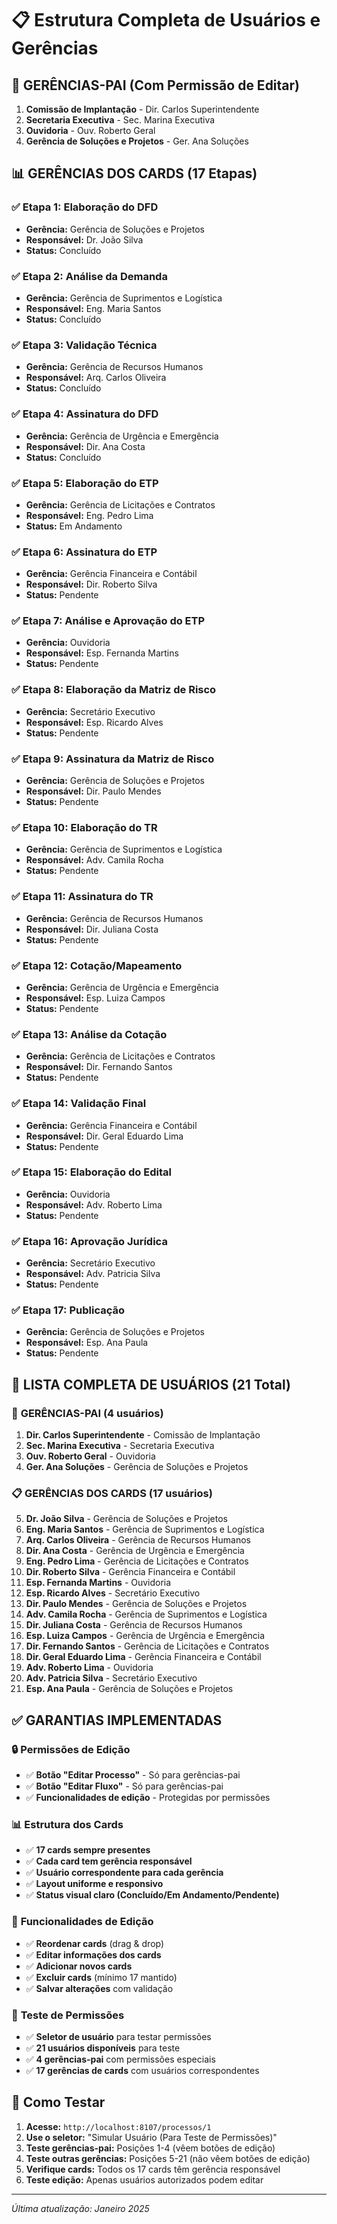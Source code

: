 # 📋 Estrutura Completa de Usuários e Gerências

## 🏢 **GERÊNCIAS-PAI (Com Permissão de Editar)**
1. **Comissão de Implantação** - Dir. Carlos Superintendente
2. **Secretaria Executiva** - Sec. Marina Executiva  
3. **Ouvidoria** - Ouv. Roberto Geral
4. **Gerência de Soluções e Projetos** - Ger. Ana Soluções

## 📊 **GERÊNCIAS DOS CARDS (17 Etapas)**

### ✅ **Etapa 1: Elaboração do DFD**
- **Gerência:** Gerência de Soluções e Projetos
- **Responsável:** Dr. João Silva
- **Status:** Concluído

### ✅ **Etapa 2: Análise da Demanda**
- **Gerência:** Gerência de Suprimentos e Logística
- **Responsável:** Eng. Maria Santos
- **Status:** Concluído

### ✅ **Etapa 3: Validação Técnica**
- **Gerência:** Gerência de Recursos Humanos
- **Responsável:** Arq. Carlos Oliveira
- **Status:** Concluído

### ✅ **Etapa 4: Assinatura do DFD**
- **Gerência:** Gerência de Urgência e Emergência
- **Responsável:** Dir. Ana Costa
- **Status:** Concluído

### ✅ **Etapa 5: Elaboração do ETP**
- **Gerência:** Gerência de Licitações e Contratos
- **Responsável:** Eng. Pedro Lima
- **Status:** Em Andamento

### ✅ **Etapa 6: Assinatura do ETP**
- **Gerência:** Gerência Financeira e Contábil
- **Responsável:** Dir. Roberto Silva
- **Status:** Pendente

### ✅ **Etapa 7: Análise e Aprovação do ETP**
- **Gerência:** Ouvidoria
- **Responsável:** Esp. Fernanda Martins
- **Status:** Pendente

### ✅ **Etapa 8: Elaboração da Matriz de Risco**
- **Gerência:** Secretário Executivo
- **Responsável:** Esp. Ricardo Alves
- **Status:** Pendente

### ✅ **Etapa 9: Assinatura da Matriz de Risco**
- **Gerência:** Gerência de Soluções e Projetos
- **Responsável:** Dir. Paulo Mendes
- **Status:** Pendente

### ✅ **Etapa 10: Elaboração do TR**
- **Gerência:** Gerência de Suprimentos e Logística
- **Responsável:** Adv. Camila Rocha
- **Status:** Pendente

### ✅ **Etapa 11: Assinatura do TR**
- **Gerência:** Gerência de Recursos Humanos
- **Responsável:** Dir. Juliana Costa
- **Status:** Pendente

### ✅ **Etapa 12: Cotação/Mapeamento**
- **Gerência:** Gerência de Urgência e Emergência
- **Responsável:** Esp. Luiza Campos
- **Status:** Pendente

### ✅ **Etapa 13: Análise da Cotação**
- **Gerência:** Gerência de Licitações e Contratos
- **Responsável:** Dir. Fernando Santos
- **Status:** Pendente

### ✅ **Etapa 14: Validação Final**
- **Gerência:** Gerência Financeira e Contábil
- **Responsável:** Dir. Geral Eduardo Lima
- **Status:** Pendente

### ✅ **Etapa 15: Elaboração do Edital**
- **Gerência:** Ouvidoria
- **Responsável:** Adv. Roberto Lima
- **Status:** Pendente

### ✅ **Etapa 16: Aprovação Jurídica**
- **Gerência:** Secretário Executivo
- **Responsável:** Adv. Patricia Silva
- **Status:** Pendente

### ✅ **Etapa 17: Publicação**
- **Gerência:** Gerência de Soluções e Projetos
- **Responsável:** Esp. Ana Paula
- **Status:** Pendente

## 👥 **LISTA COMPLETA DE USUÁRIOS (21 Total)**

### 🔐 **GERÊNCIAS-PAI (4 usuários)**
1. **Dir. Carlos Superintendente** - Comissão de Implantação
2. **Sec. Marina Executiva** - Secretaria Executiva
3. **Ouv. Roberto Geral** - Ouvidoria
4. **Ger. Ana Soluções** - Gerência de Soluções e Projetos

### 📋 **GERÊNCIAS DOS CARDS (17 usuários)**
5. **Dr. João Silva** - Gerência de Soluções e Projetos
6. **Eng. Maria Santos** - Gerência de Suprimentos e Logística
7. **Arq. Carlos Oliveira** - Gerência de Recursos Humanos
8. **Dir. Ana Costa** - Gerência de Urgência e Emergência
9. **Eng. Pedro Lima** - Gerência de Licitações e Contratos
10. **Dir. Roberto Silva** - Gerência Financeira e Contábil
11. **Esp. Fernanda Martins** - Ouvidoria
12. **Esp. Ricardo Alves** - Secretário Executivo
13. **Dir. Paulo Mendes** - Gerência de Soluções e Projetos
14. **Adv. Camila Rocha** - Gerência de Suprimentos e Logística
15. **Dir. Juliana Costa** - Gerência de Recursos Humanos
16. **Esp. Luiza Campos** - Gerência de Urgência e Emergência
17. **Dir. Fernando Santos** - Gerência de Licitações e Contratos
18. **Dir. Geral Eduardo Lima** - Gerência Financeira e Contábil
19. **Adv. Roberto Lima** - Ouvidoria
20. **Adv. Patricia Silva** - Secretário Executivo
21. **Esp. Ana Paula** - Gerência de Soluções e Projetos

## ✅ **GARANTIAS IMPLEMENTADAS**

### 🔒 **Permissões de Edição**
- ✅ **Botão "Editar Processo"** - Só para gerências-pai
- ✅ **Botão "Editar Fluxo"** - Só para gerências-pai
- ✅ **Funcionalidades de edição** - Protegidas por permissões

### 📊 **Estrutura dos Cards**
- ✅ **17 cards sempre presentes**
- ✅ **Cada card tem gerência responsável**
- ✅ **Usuário correspondente para cada gerência**
- ✅ **Layout uniforme e responsivo**
- ✅ **Status visual claro (Concluído/Em Andamento/Pendente)**

### 🎯 **Funcionalidades de Edição**
- ✅ **Reordenar cards** (drag & drop)
- ✅ **Editar informações dos cards**
- ✅ **Adicionar novos cards**
- ✅ **Excluir cards** (mínimo 17 mantido)
- ✅ **Salvar alterações** com validação

### 🧪 **Teste de Permissões**
- ✅ **Seletor de usuário** para testar permissões
- ✅ **21 usuários disponíveis** para teste
- ✅ **4 gerências-pai** com permissões especiais
- ✅ **17 gerências de cards** com usuários correspondentes

## 🚀 **Como Testar**

1. **Acesse:** `http://localhost:8107/processos/1`
2. **Use o seletor:** "Simular Usuário (Para Teste de Permissões)"
3. **Teste gerências-pai:** Posições 1-4 (vêem botões de edição)
4. **Teste outras gerências:** Posições 5-21 (não vêem botões de edição)
5. **Verifique cards:** Todos os 17 cards têm gerência responsável
6. **Teste edição:** Apenas usuários autorizados podem editar

---
*Última atualização: Janeiro 2025* 